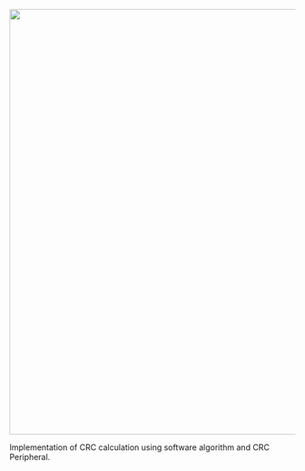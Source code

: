 <p aligh="center">
<img src="https://github.com/AmrAli47/Embedded-system/assets/167882152/2ed12a04-6559-47f4-a8c2-6ad04dca29eb" width="2000" height="750" />  
</p>


Implementation of CRC calculation using software algorithm and CRC Peripheral.
